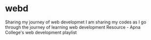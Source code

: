 # webd
Sharing my journey of web developmet
I am sharing my codes as I go through the journey of learning web development
Resource - Apna College's web development playlist
